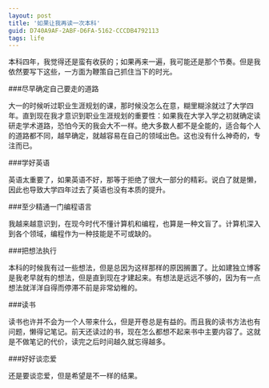 ```yaml
---
layout: post
title: '如果让我再读一次本科'
guid: D740A9AF-2ABF-D6FA-5162-CCCDB4792113
tags: life
---
```



本科四年，我觉得还是蛮有收获的；如果再来一遍，我可能还是那个节奏。但是我依然要写下这些，一方面为鞭策自己抓住当下的时光。

###尽早确定自己要走的道路

大一的时候听过职业生涯规划的课，那时候没怎么在意，糊里糊涂就过了大学四年。直到现在我才意识到职业生涯规划的重要性：如果我在大学入学之初就确定读研走学术道路，恐怕今天的我会大不一样。绝大多数人都不是全能的，适合每个人的道路都不同，越早确定，就越容易在自己的领域出色。这也没有什么神奇的，专注而已。

###学好英语

英语太重要了，如果英语不好，那等于拒绝了很大一部分的精彩。说白了就是懒，因此也导致大学四年过去了英语也没有本质的提升。

###至少精通一门编程语言

我越来越意识到，在现今时代不懂计算机和编程，也算是一种文盲了。计算机深入到各个领域，编程作为一种技能是不可或缺的。

###把想法执行

本科的时候我有过一些想法，但是总因为这样那样的原因搁置了。比如建独立博客是我老早就有的想法，但是直到现在才建起来。有想法是远远不够的，因为有一点想法就洋洋自得而停滞不前是非常幼稚的。

###读书

读书也许并不会为一个人带来什么，但是开卷总是有益的。而且我的读书方法也有问题，懒得记笔记。前天还读过的书，现在怎么都想不起来书中主要内容了。这就是不做笔记的代价，读完之后时间越久就忘得越多。

###好好谈恋爱

还是要谈恋爱，但是希望是不一样的结果。
